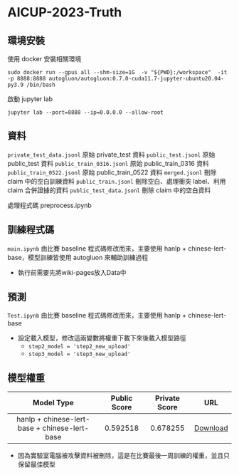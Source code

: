 # AICUP-2023-Truth

## 環境安裝
使用 docker 安裝相關環境
```
sudo docker run --gpus all --shm-size=1G  -v "${PWD}:/workspace"  -it -p 8888:8888 autogluon/autogluon:0.7.0-cuda11.7-jupyter-ubuntu20.04-py3.9 /bin/bash
```
啟動 jupyter lab
```
jupyter lab --port=8888 --ip=0.0.0.0 --allow-root
```

## 資料
`private_test_data.jsonl` 原始 private_test 資料
`public_test.jsonl` 原始 public_test 資料
`public_train_0316.jsonl`  原始 public_train_0316 資料
`public_train_0522.jsonl` 原始 public_train_0522 資料
`merged.jsonl` 刪除 claim 中的空白訓練資料
`public_train.jsonl` 刪除空白、處理衝突 label、利用 claim 合併證據的資料
`public_test_data.jsonl` 刪除 claim 中的空白資料

處理程式碼
preprocess.ipynb

## 訓練程式碼
`main.ipynb` 由比賽 baseline 程式碼修改而來，主要使用 hanlp +  chinese-lert-base，模型訓練皆使用 autogluon 來輔助訓練過程
- 執行前需要先將wiki-pages放入Data中

## 預測
`Test.ipynb` 由比賽 baseline 程式碼修改而來，主要使用 hanlp +  chinese-lert-base
- 設定載入模型，修改這兩變數將權重下載下來後載入模型路徑
    - `step2_model = 'step2_new_upload'` 
    - `step3_model = 'step3_new_upload'`


## 模型權重

|                  Model Type                   | Public Score | Private Score |                                               URL                                                |
| :-------------------------------------------: | :----------: | :-----------: | :----------------------------------------------------------------------------------------------: |
| hanlp + chinese-lert-base + chinese-lert-base |   0.592518   |   0.678255    | [Download](https://drive.google.com/drive/folders/1-4sLL-tQtZC1QEXegeoR3c6Qi3GRvkjM?usp=sharing) |

- 因為實驗室電腦被攻擊資料被刪除，這是在比賽最後一周訓練的權重，並且只保留最佳模型